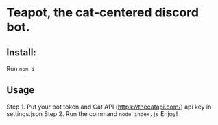 # Teapot, the cat-centered discord bot.
## Install:
Run ``npm i``
## Usage
Step 1.
Put your bot token and Cat API (https://thecatapi.com/) api key in settings.json
Step 2.
Run the command ``node index.js``
Enjoy!
